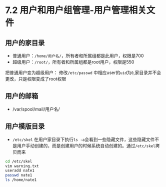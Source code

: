 # 7.2 用户和用户组管理-用户管理相关文件

## 用户的家目录
- 普通用户：`/home/用户名/`，所有者和所属组都是此用户，权限是700
- 超级用户：`/root/`，所有者和所属组都是root用户，权限是550

把普通用户变为超级用户： 修改`/etc/passwd` 中相应user的`uid`为`0`,家目录并不会更改，只是权限变成了root权限

## 用户的邮箱
- /var/spool/mail/用户名/

## 用户模版目录
- `/etc/skel`
在用户家目录下执行`ls -a`会看到一些隐藏文件，这些隐藏文件不是用户手动创建的，而是创建用户的时候系统自动创建的。通过`/etc/skel`拷贝而来

```bash
cd /etc/skel
vim warning.txt
useradd nate1
passwd nate1
ls /home/nate1
```
